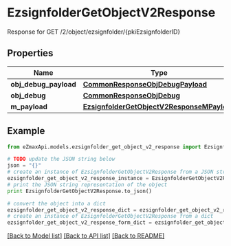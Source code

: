 # EzsignfolderGetObjectV2Response

Response for GET /2/object/ezsignfolder/{pkiEzsignfolderID}

## Properties
Name | Type | Description | Notes
------------ | ------------- | ------------- | -------------
**obj_debug_payload** | [**CommonResponseObjDebugPayload**](CommonResponseObjDebugPayload.md) |  | 
**obj_debug** | [**CommonResponseObjDebug**](CommonResponseObjDebug.md) |  | [optional] 
**m_payload** | [**EzsignfolderGetObjectV2ResponseMPayload**](EzsignfolderGetObjectV2ResponseMPayload.md) |  | 

## Example

```python
from eZmaxApi.models.ezsignfolder_get_object_v2_response import EzsignfolderGetObjectV2Response

# TODO update the JSON string below
json = "{}"
# create an instance of EzsignfolderGetObjectV2Response from a JSON string
ezsignfolder_get_object_v2_response_instance = EzsignfolderGetObjectV2Response.from_json(json)
# print the JSON string representation of the object
print EzsignfolderGetObjectV2Response.to_json()

# convert the object into a dict
ezsignfolder_get_object_v2_response_dict = ezsignfolder_get_object_v2_response_instance.to_dict()
# create an instance of EzsignfolderGetObjectV2Response from a dict
ezsignfolder_get_object_v2_response_form_dict = ezsignfolder_get_object_v2_response.from_dict(ezsignfolder_get_object_v2_response_dict)
```
[[Back to Model list]](../README.md#documentation-for-models) [[Back to API list]](../README.md#documentation-for-api-endpoints) [[Back to README]](../README.md)


